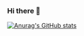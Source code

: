### Hi there 👋

[![Anurag's GitHub stats](https://github-readme-stats.vercel.app/api?username=Ozkanowy)](https://github.com/Ozkanowy/github-readme-stats)




<!--
**Ozkanowy/Ozkanowy** is a ✨ _special_ ✨ repository because its `README.md` (this file) appears on your GitHub profile.

Here are some ideas to get you started:

- 🔭 I’m currently working on ...
- 🌱 I’m currently learning ...
- 👯 I’m looking to collaborate on ...
- 🤔 I’m looking for help with ...
- 💬 Ask me about ...
- 📫 How to reach me: ...
- 😄 Pronouns: ...
- ⚡ Fun fact: ...
-->
